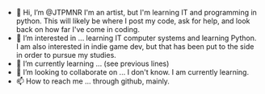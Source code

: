 - 👋 Hi, I’m @JTPMNR
I'm an artist, but I'm learning IT and programming in python. This will likely be where I post my code, ask for help, and look back on how far I've come in coding.
- 👀 I’m interested in ... learning IT computer systems and learning Python.
     I am also interested in indie game dev, but that has been put to the side in order to pursue my studies.
- 🌱 I’m currently learning ... (see previous lines)
- 💞️ I’m looking to collaborate on ... I don't know. I am currently learning.
- 📫 How to reach me ... through github, mainly.

<!---
JTPMNR/JTPMNR is a ✨ special ✨ repository because its `README.md` (this file) appears on your GitHub profile.
You can click the Preview link to take a look at your changes.
--->
